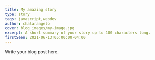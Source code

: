 ```yaml
---
title: My amazing story
type: story
tags: javascript,webdev
author: chalarangelo
cover: blog_images/my-image.jpg
excerpt: A short summary of your story up to 180 characters long.
firstSeen: 2021-06-13T05:00:00-04:00
---
```


Write your blog post here.
